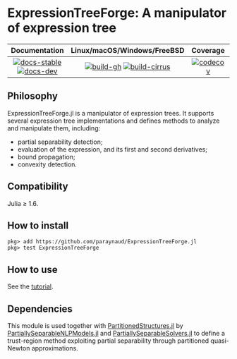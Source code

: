 # ExpressionTreeForge: A manipulator of expression tree

| **Documentation** | **Linux/macOS/Windows/FreeBSD** | **Coverage** | **DOI** |
|:-----------------:|:-------------------------------:|:------------:|:-------:|
| [![docs-stable][docs-stable-img]][docs-stable-url] [![docs-dev][docs-dev-img]][docs-dev-url] | [![build-gh][build-gh-img]][build-gh-url] [![build-cirrus][build-cirrus-img]][build-cirrus-url] | [![codecov][codecov-img]][codecov-url] | [![doi][doi-img]][doi-url] |

[docs-stable-img]: https://img.shields.io/badge/docs-stable-blue.svg
[docs-stable-url]: https://paraynaud.github.io/ExpressionTreeForge.jl/stable
[docs-dev-img]: https://img.shields.io/badge/docs-dev-purple.svg
[docs-dev-url]: https://paraynaud.github.io/ExpressionTreeForge.jl/dev
[build-gh-img]: https://github.com/paraynaud/ExpressionTreeForge.jl/workflows/CI/badge.svg?branch=master
[build-gh-url]: https://github.com/paraynaud/ExpressionTreeForge.jl/actions
[build-cirrus-img]: https://img.shields.io/cirrus/github/paraynaud/ExpressionTreeForge.jl?logo=Cirrus%20CI
[build-cirrus-url]: https://cirrus-ci.com/github/paraynaud/ExpressionTreeForge.jl
[codecov-img]: https://codecov.io/gh/paraynaud/ExpressionTreeForge.jl/branch/master/graph/badge.svg
[codecov-url]: https://app.codecov.io/gh/paraynaud/ExpressionTreeForge.jl
[doi-img]: https://img.shields.io/badge/DOI-10.5281%2Fzenodo.822073-blue.svg
[doi-url]: https://doi.org/10.5281/zenodo.822073

## Philosophy
ExpressionTreeForge.jl is a manipulator of expression trees.
It supports several expression tree implementations and defines methods to analyze and manipulate them, including:
- partial separability detection;
- evaluation of the expression, and its first and second derivatives;
- bound propagation;
- convexity detection.

## Compatibility
Julia ≥ 1.6.

## How to install
```
pkg> add https://github.com/paraynaud/ExpressionTreeForge.jl
pkg> test ExpressionTreeForge
```

## How to use 
See the [tutorial](https://paraynaud.github.io/ExpressionTreeForge.jl/dev/tutorial/).

## Dependencies
This module is used together with [PartitionedStructures.jl](https://github.com/paraynaud/PartitionedStructures.jl) by [PartiallySeparableNLPModels.jl](https://github.com/paraynaud/PartiallySeparableNLPModels.jl) and [PartiallySeparableSolvers.jl](https://github.com/paraynaud/PartiallySeparableSolvers.jl) to define a trust-region method exploiting partial separability through partitioned quasi-Newton approximations. 